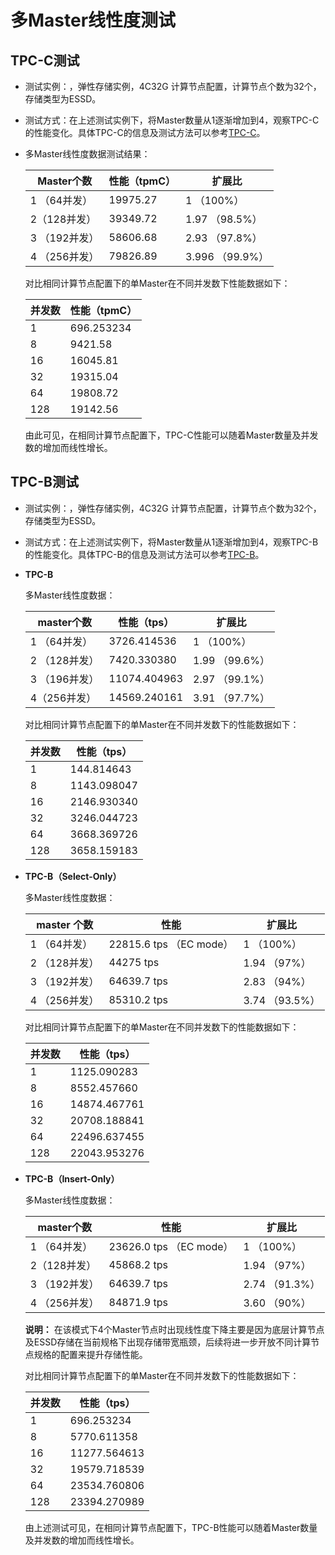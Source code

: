# 多Master线性度测试

## TPC-C测试

-   测试实例：，弹性存储实例，4C32G 计算节点配置，计算节点个数为32个，存储类型为ESSD。
-   测试方式：在上述测试实例下，将Master数量从1逐渐增加到4，观察TPC-C的性能变化。具体TPC-C的信息及测试方法可以参考[TPC-C](/cn.zh-CN/性能指标/TPC-C.md)。
-   多Master线性度数据测试结果：

    |Master个数|性能（tpmC）|扩展比|
    |--------|--------|---|
    |1 （64并发）|19975.27|1 （100%）|
    |2（128并发）|39349.72|1.97 （98.5%）|
    |3 （192并发）|58606.68|2.93 （97.8%）|
    |4 （256并发）|79826.89|3.996 （99.9%）|

    对比相同计算节点配置下的单Master在不同并发数下性能数据如下：

    |并发数|性能（tpmC）|
    |---|--------|
    |1|696.253234|
    |8|9421.58|
    |16|16045.81|
    |32|19315.04|
    |64|19808.72|
    |128|19142.56|

    由此可见，在相同计算节点配置下，TPC-C性能可以随着Master数量及并发数的增加而线性增长。


## TPC-B测试

-   测试实例：，弹性存储实例，4C32G 计算节点配置，计算节点个数为32个，存储类型为ESSD。
-   测试方式：在上述测试实例下，将Master数量从1逐渐增加到4，观察TPC-B的性能变化。具体TPC-B的信息及测试方法可以参考[TPC-B](/cn.zh-CN/性能指标/TPC-B.md)。

-   **TPC-B**

    多Master线性度数据：

    |master个数|性能（tps）|扩展比|
    |--------|-------|---|
    |1 （64并发）|3726.414536|1 （100%）|
    |2 （128并发）|7420.330380|1.99 （99.6%）|
    |3 （196并发）|11074.404963|2.97 （99.1%）|
    |4（256并发）|14569.240161|3.91 （97.7%）|

    对比相同计算节点配置下的单Master在不同并发数下的性能数据如下：

    |并发数|性能（tps）|
    |---|-------|
    |1|144.814643|
    |8|1143.098047|
    |16|2146.930340|
    |32|3246.044723|
    |64|3668.369726|
    |128|3658.159183|

-   **TPC-B（Select-Only）**

    多Master线性度数据：

    |master 个数|性能|扩展比|
    |---------|--|---|
    |1 （64并发）|22815.6 tps （EC mode）|1 （100%）|
    |2 （128并发）|44275 tps|1.94 （97%）|
    |3 （192并发）|64639.7 tps|2.83 （94%）|
    |4 （256并发）|85310.2 tps|3.74 （93.5%）|

    对比相同计算节点配置下的单Master在不同并发数下的性能数据如下：

    |并发数|性能（tps）|
    |---|-------|
    |1|1125.090283|
    |8|8552.457660|
    |16|14874.467761|
    |32|20708.188841|
    |64|22496.637455|
    |128|22043.953276|

-   **TPC-B（Insert-Only）**

    多Master线性度数据：

    |master个数|性能|扩展比|
    |--------|--|---|
    |1 （64并发）|23626.0 tps （EC mode）|1 （100%）|
    |2（128并发）|45868.2 tps|1.94 （97%）|
    |3 （192并发）|64639.7 tps|2.74 （91.3%）|
    |4 （256并发）|84871.9 tps|3.60 （90%）|

    **说明：** 在该模式下4个Master节点时出现线性度下降主要是因为底层计算节点及ESSD存储在当前规格下出现存储带宽瓶颈，后续将进一步开放不同计算节点规格的配置来提升存储性能。

    对比相同计算节点配置下的单Master在不同并发数下的性能数据如下：

    |并发数|性能（tps）|
    |---|-------|
    |1|696.253234|
    |8|5770.611358|
    |16|11277.564613|
    |32|19579.718539|
    |64|23534.760806|
    |128|23394.270989|

    由上述测试可见，在相同计算节点配置下，TPC-B性能可以随着Master数量及并发数的增加而线性增长。


